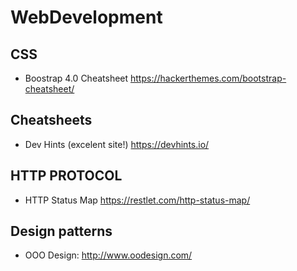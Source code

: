# WebDevelopment

## CSS
 * Boostrap 4.0 Cheatsheet https://hackerthemes.com/bootstrap-cheatsheet/

## Cheatsheets
 * Dev Hints (excelent site!) https://devhints.io/
 
## HTTP PROTOCOL
 * HTTP Status Map https://restlet.com/http-status-map/

## Design patterns
 * OOO Design: http://www.oodesign.com/
